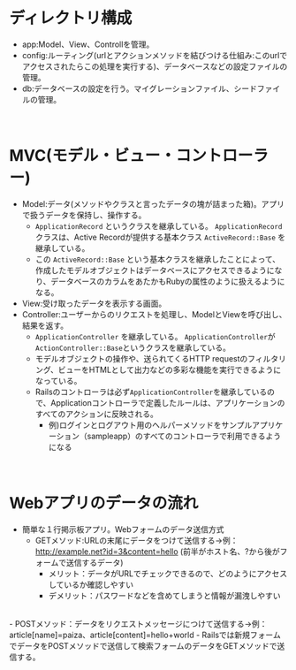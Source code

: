 # ディレクトリ構成
- app:Model、View、Controllを管理。
- config:ルーティング(urlとアクションメソッドを結びつける仕組み:このurlでアクセスされたらこの処理を実行する)、データベースなどの設定ファイルの管理。
- db:データベースの設定を行う。マイグレーションファイル、シードファイルの管理。

<br>

# MVC(モデル・ビュー・コントローラー)
- Model:データ(メソッドやクラスと言ったデータの塊が詰まった箱)。アプリで扱うデータを保持し、操作する。
  - `ApplicationRecord` というクラスを継承している。 `ApplicationRecord`クラスは、Active Recordが提供する基本クラス `ActiveRecord::Base` を継承している。
  - この `ActiveRecord::Base` という基本クラスを継承したことによって、作成したモデルオブジェクトはデータベースにアクセスできるようになり、データベースのカラムをあたかもRubyの属性のように扱えるようになる。
- View:受け取ったデータを表示する画面。
- Controller:ユーザーからのリクエストを処理し、ModelとViewを呼び出し、結果を返す。
  - `ApplicationController` を継承している。 `ApplicationController`が`ActionController::Base`というクラスを継承している。
  - モデルオブジェクトの操作や、送られてくるHTTP requestのフィルタリング、ビューをHTMLとして出力などの多彩な機能を実行できるようになっている。
  - Railsのコントローラは必ず`ApplicationController`を継承しているので、Applicationコントローラで定義したルールは、アプリケーションのすべてのアクションに反映される。
    - 例)ログインとログアウト用のヘルパーメソッドをサンプルアプリケーション（sampleapp）のすべてのコントローラで利用できるようになる

<br>

# Webアプリのデータの流れ
- 簡単な１行掲示板アプリ。Webフォームのデータ送信方式
  - GETメソッド:URLの末尾にデータをつけて送信する→例：http://example.net?id=3&content=hello (前半がホスト名、?から後がフォームで送信するデータ)
    - メリット：データがURLでチェックできるので、どのようにアクセスしているか確認しやすい
    - デメリット：パスワードなどを含めてしまうと情報が漏洩しやすい
<br>
  - POSTメソッド：データをリクエストメッセージにつけて送信する→例：article[name]=paiza、article[content]=hello+world
    - Railsでは新規フォームでデータをPOSTメソッドで送信して検索フォームのデータをGETメソッドで送信する。
    
<br>
